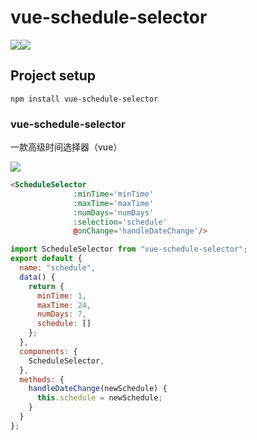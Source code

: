 # vue-schedule-selector
<a href="https://www.npmjs.com/package/vue-schedule-selector" target="_blank" rel="external"><img src="https://img.shields.io/npm/v/vue-schedule-selector.svg" style="width: auto; height: auto"></a><a href="https://www.npmjs.com/package/vue-schedule-selector"><img src="https://img.shields.io/npm/dm/vue-schedule-selector.svg" style="width: auto; height: auto"></a>

## Project setup
```
npm install vue-schedule-selector
```

### vue-schedule-selector
一款高级时间选择器（vue）

<img src='http://ww2.sinaimg.cn/large/006tNc79gy1g5nxi5uwlgj30u00v7tab.jpg'>

```html
<ScheduleSelector
              :minTime='minTime'
              :maxTime='maxTime'
              :numDays='numDays'
              :selection='schedule'
              @onChange='handleDateChange'/>
```

```javascript
import ScheduleSelector from "vue-schedule-selector";
export default {
  name: "schedule",
  data() {
    return {
      minTime: 1,
      maxTime: 24,
      numDays: 7,
      schedule: []
    };
  },
  components: {
    ScheduleSelector,
  },
  methods: {
    handleDateChange(newSchedule) {
      this.schedule = newSchedule;
    }
  }
};
```

